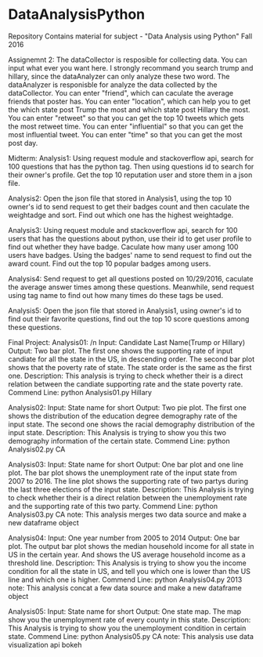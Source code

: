 # DataAnalysisPython
Repository Contains material for subject - "Data Analysis using Python" Fall 2016

Assignemnt 2:
The dataCollector is resposible for  collecting data. You can input what ever you want here. I strongly recommand you search trump and hillary, since the dataAnalyzer can only analyze these two word.
The dataAnalyzer is responisble for analyze the data collected by the dataCollector. 
You can enter "friend", which can caculate the average friends that poster has. 
You can enter "location", which can help you to get the which state post Trump the most and which state post Hillary the most.
You can enter "retweet" so that you can get the top 10 tweets which gets the most retweet time.
You can enter "influential" so that you can get the most influential tweet.
You can enter "time" so that you can get the most post day.

Midterm:
Analysis1: Using request module and stackoverflow api, search for 100 questions that has the python tag. Then using questions id to search for their owner's profile. Get the top 10 reputation user and store them in a json file.

Analysis2: Open the json file that stored in Analysis1, using the top 10 owner's id to send request to get their badges count and then caculate the weightadge and sort. Find out which one has the highest weightadge.

Analysis3: Using request module and stackoverflow api, search for 100 users that has the questions about python, use their id to get user profile to find out whether they have badge. Caculate how many user among 100 users have badges. Using the badges' name to send request to find out the award count. Find out the top 10 popular badges among users.

Analysis4: Send request to get all questions posted on 10/29/2016, caculate the average answer times among these questions. Meanwhile, send request using tag name to find out how many times do these tags be used.

Analysis5: Open the json file that stored in Analysis1, using owner's id to find out their favorite questions, find out the top 10 score questions among these  questions.

Final Project:
Analysis01: /n
Input: 	Candidate Last Name(Trump or Hillary)
Output: Two bar plot. The first one shows the supporting rate of input candiate for all the state in the US, in descending order. The 			second bar plot shows that the poverty rate of state. The state order is the same as the first one.
Description: This analysis is trying to check whether their is a direct relation between the candiate supporting rate and the state 			poverty rate.
Commend Line: python Analysis01.py Hillary 



Analysis02: 
Input: 	State name for short
Output: Two pie plot. The first one shows the distribution of the education degree demography rate of the input state.
		The second one shows the racial demography distribution of the input state.
Description: This Analysis is trying to show you this two demography information of the certain state.
Commend Line: python Analysis02.py CA 

Analysis03: 
Input: 	State name for short
Output: One bar plot and one line plot. The bar plot shows the unemployment rate of the input state from 2007 to 2016.
		The line plot shows the supporting rate of two partys during the last three elections of the input state.
Description: This Analysis is trying to check whether their is a direct relation between the unemployment rate and the supporting rate 			of this two party.
Commend Line: python Analysis03.py CA 
note: This analysis merges two data source and make a new dataframe object

Analysis04: 
Input: 	One year number from 2005 to 2014
Output: One bar plot. The output bar plot shows the median household income for all state in US in the certain year. And shows the US average household income as a threshold line.
Description: This Analysis is trying to show you the income condition for all the state in US, and tell you which one is lower than the US line and which one is higher.
Commend Line: python Analysis04.py 2013
note: This analysis concat a few data source and make a new dataframe object

Analysis05: 
Input: 	State name for short
Output: One state map. The map show you the unemployment rate of every county in this state.
Description: This Analysis is trying to show you the unemployment condition in certain state.
Commend Line: python Analysis05.py CA
note: This analysis use data visualization api bokeh